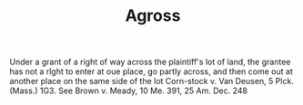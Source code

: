 ---
title: Agross
letter: A
permalink: "/definitions/bld-agross.html"
body: Under a grant of a right of way across the plaintiff's lot of land, the grantee
  has not a rlght to enter at oue place, go partly across, and then come out at another
  place on the same side of the lot Corn-stock v. Van Deusen, 5 Plck. (Mass.) 1G3.
  See Brown v. Meady, 10 Me. 391, 25 Am. Dec. 248
published_at: '2018-07-07'
source: Black's Law Dictionary 2nd Ed (1910)
layout: post
---